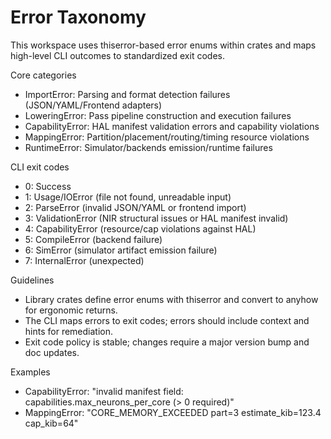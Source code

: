 # Error Taxonomy

This workspace uses thiserror-based error enums within crates and maps high-level CLI outcomes to standardized exit codes.

Core categories
- ImportError: Parsing and format detection failures (JSON/YAML/Frontend adapters)
- LoweringError: Pass pipeline construction and execution failures
- CapabilityError: HAL manifest validation errors and capability violations
- MappingError: Partition/placement/routing/timing resource violations
- RuntimeError: Simulator/backends emission/runtime failures

CLI exit codes
- 0: Success
- 1: Usage/IOError (file not found, unreadable input)
- 2: ParseError (invalid JSON/YAML or frontend import)
- 3: ValidationError (NIR structural issues or HAL manifest invalid)
- 4: CapabilityError (resource/cap violations against HAL)
- 5: CompileError (backend failure)
- 6: SimError (simulator artifact emission failure)
- 7: InternalError (unexpected)

Guidelines
- Library crates define error enums with thiserror and convert to anyhow for ergonomic returns.
- The CLI maps errors to exit codes; errors should include context and hints for remediation.
- Exit code policy is stable; changes require a major version bump and doc updates.

Examples
- CapabilityError: "invalid manifest field: capabilities.max_neurons_per_core (> 0 required)"
- MappingError: "CORE_MEMORY_EXCEEDED part=3 estimate_kib=123.4 cap_kib=64"
